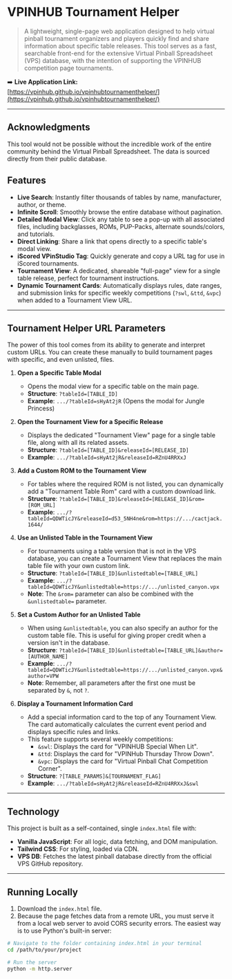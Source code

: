 # VPINHUB Tournament Helper

> A lightweight, single-page web application designed to help virtual pinball tournament organizers and players quickly find and share information about specific table releases. This tool serves as a fast, searchable front-end for the extensive Virtual Pinball Spreadsheet (VPS) database, with the intention of supporting the VPINHUB competition page tournaments.

➡️ **Live Application Link:** [https://vpinhub.github.io/vpinhubtournamenthelper/](https://vpinhub.github.io/vpinhubtournamenthelper/)

---

## Acknowledgments

This tool would not be possible without the incredible work of the entire community behind the Virtual Pinball Spreadsheet. The data is sourced directly from their public database.

## Features

-   **Live Search**: Instantly filter thousands of tables by name, manufacturer, author, or theme.
-   **Infinite Scroll**: Smoothly browse the entire database without pagination.
-   **Detailed Modal View**: Click any table to see a pop-up with all associated files, including backglasses, ROMs, PUP-Packs, alternate sounds/colors, and tutorials.
-   **Direct Linking**: Share a link that opens directly to a specific table's modal view.
-   **iScored VPinStudio Tag**: Quickly generate and copy a URL tag for use in iScored tournaments.
-   **Tournament View**: A dedicated, shareable "full-page" view for a single table release, perfect for tournament instructions.
-   **Dynamic Tournament Cards**: Automatically displays rules, date ranges, and submission links for specific weekly competitions (`?swl`, `&ttd`, `&vpc`) when added to a Tournament View URL.

---

## Tournament Helper URL Parameters

The power of this tool comes from its ability to generate and interpret custom URLs. You can create these manually to build tournament pages with specific, and even unlisted, files.

1.  **Open a Specific Table Modal**
    -   Opens the modal view for a specific table on the main page.
    -   **Structure**: `?tableId=[TABLE_ID]`
    -   **Example**: `.../?tableId=sHyAt2jR` (Opens the modal for Jungle Princess)

2.  **Open the Tournament View for a Specific Release**
    -   Displays the dedicated "Tournament View" page for a single table file, along with all its related assets.
    -   **Structure**: `?tableId=[TABLE_ID]&releaseId=[RELEASE_ID]`
    -   **Example**: `.../?tableId=sHyAt2jR&releaseId=RZnU4RRXxJ`

3.  **Add a Custom ROM to the Tournament View**
    -   For tables where the required ROM is not listed, you can dynamically add a "Tournament Table Rom" card with a custom download link.
    -   **Structure**: `?tableId=[TABLE_ID]&releaseId=[RELEASE_ID]&rom=[ROM_URL]`
    -   **Example**: `.../?tableId=QDWTicJY&releaseId=d53_5NH4ne&rom=https://.../cactjack.1644/`

4.  **Use an Unlisted Table in the Tournament View**
    -   For tournaments using a table version that is not in the VPS database, you can create a Tournament View that replaces the main table file with your own custom link.
    -   **Structure**: `?tableId=[TABLE_ID]&unlistedtable=[TABLE_URL]`
    -   **Example**: `.../?tableId=QDWTicJY&unlistedtable=https://.../unlisted_canyon.vpx`
    -   **Note**: The `&rom=` parameter can also be combined with the `&unlistedtable=` parameter.

5.  **Set a Custom Author for an Unlisted Table**
    -   When using `&unlistedtable`, you can also specify an author for the custom table file. This is useful for giving proper credit when a version isn't in the database.
    -   **Structure**: `?tableId=[TABLE_ID]&unlistedtable=[TABLE_URL]&author=[AUTHOR_NAME]`
    -   **Example**: `.../?tableId=QDWTicJY&unlistedtable=https://.../unlisted_canyon.vpx&author=VPW`
    -   **Note**: Remember, all parameters after the first one must be separated by `&`, not `?`.

6.  **Display a Tournament Information Card**
    -   Add a special information card to the top of any Tournament View. The card automatically calculates the current event period and displays specific rules and links.
    -   This feature supports several weekly competitions:
        -   `&swl`: Displays the card for "VPINHUB Special When Lit".
        -   `&ttd`: Displays the card for "VPINHub Thursday Throw Down".
        -   `&vpc`: Displays the card for "Virtual Pinball Chat Competition Corner".
    -   **Structure**: `?[TABLE_PARAMS]&[TOURNAMENT_FLAG]`
    -   **Example**: `.../?tableId=sHyAt2jR&releaseId=RZnU4RRXxJ&swl`

---

## Technology

This project is built as a self-contained, single `index.html` file with:

-   **Vanilla JavaScript**: For all logic, data fetching, and DOM manipulation.
-   **Tailwind CSS**: For styling, loaded via CDN.
-   **VPS DB**: Fetches the latest pinball database directly from the official VPS GitHub repository.

---

## Running Locally

1.  Download the `index.html` file.
2.  Because the page fetches data from a remote URL, you must serve it from a local web server to avoid CORS security errors. The easiest way is to use Python's built-in server:

```bash
# Navigate to the folder containing index.html in your terminal
cd /path/to/your/project

# Run the server
python -m http.server
